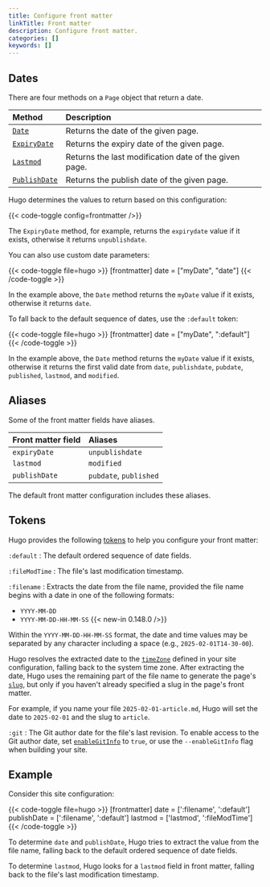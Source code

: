 ```yaml
---
title: Configure front matter
linkTitle: Front matter
description: Configure front matter.
categories: []
keywords: []
---
```


## Dates

There are four methods on a `Page` object that return a date.

Method|Description
:--|:--
[`Date`][]|Returns the date of the given page.
[`ExpiryDate`][]|Returns the expiry date of the given page.
[`Lastmod`][]|Returns the last modification date of the given page.
[`PublishDate`][]|Returns the publish date of the given page.

[`Date`]: /docs/reference/methods/page/date
[`ExpiryDate`]: /docs/reference/methods/page/expirydate
[`Lastmod`]: /docs/reference/methods/page/lastmod
[`PublishDate`]: /docs/reference/methods/page/publishdate

Hugo determines the values to return based on this configuration:

{{< code-toggle config=frontmatter />}}

The `ExpiryDate` method, for example, returns the `expirydate` value if it exists, otherwise it returns `unpublishdate`.

You can also use custom date parameters:

{{< code-toggle file=hugo >}}
[frontmatter]
date = ["myDate", "date"]
{{< /code-toggle >}}

In the example above, the `Date` method returns the `myDate` value if it exists, otherwise it returns `date`.

To fall back to the default sequence of dates, use the `:default` token:

{{< code-toggle file=hugo >}}
[frontmatter]
date = ["myDate", ":default"]
{{< /code-toggle >}}

In the example above, the `Date` method returns the `myDate` value if it exists, otherwise it returns the first valid date from `date`, `publishdate`, `pubdate`, `published`, `lastmod`, and `modified`.

## Aliases

Some of the front matter fields have aliases.

Front matter field|Aliases
:--|:--
`expiryDate`|`unpublishdate`
`lastmod`|`modified`
`publishDate`|`pubdate`, `published`

The default front matter configuration includes these aliases.

## Tokens

Hugo provides the following [tokens](g) to help you configure your front matter:

`:default`
: The default ordered sequence of date fields.

`:fileModTime`
: The file's last modification timestamp.

`:filename`
: Extracts the date from the file name, provided the file name begins with a date in one of the following formats:

  - `YYYY-MM-DD`
  - `YYYY-MM-DD-HH-MM-SS` {{< new-in 0.148.0 />}}

  Within the `YYYY-MM-DD-HH-MM-SS` format, the date and time values may be separated by any character including a space (e.g., `2025-02-01T14-30-00`).

  Hugo resolves the extracted date to the [`timeZone`][] defined in your site configuration, falling back to the system time zone. After extracting the date, Hugo uses the remaining part of the file name to generate the page's [`slug`][], but only if you haven't already specified a slug in the page's front matter.

  For example, if you name your file `2025-02-01-article.md`, Hugo will set the date to `2025-02-01` and the slug to `article`.

`:git`
: The Git author date for the file's last revision. To enable access to the Git author date, set [`enableGitInfo`][] to `true`, or use the `--enableGitInfo` flag when building your site.

## Example

Consider this site configuration:

{{< code-toggle file=hugo >}}
[frontmatter]
date = [':filename', ':default']
publishDate = [':filename', ':default']
lastmod = ['lastmod', ':fileModTime']
{{< /code-toggle >}}

To determine `date` and `publishDate`, Hugo tries to extract the value from the file name, falling back to the default ordered sequence of date fields.

To determine `lastmod`, Hugo looks for a `lastmod` field in front matter, falling back to the file's last modification timestamp.

[`enableGitInfo`]: /docs/reference/configuration/all/#enablegitinfo
[`slug`]: /docs/concepts/front-matter/#slug
[`timeZone`]: /docs/reference/configuration/all/#timezone
